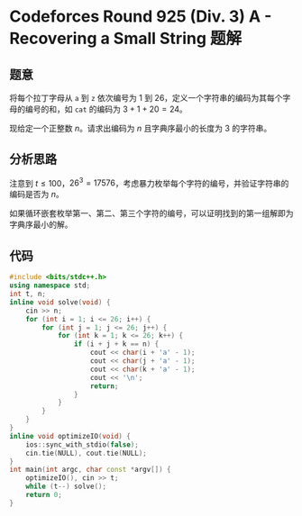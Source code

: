 # Codeforces Round 925 (Div. 3) A - Recovering a Small String 题解

## 题意

将每个拉丁字母从 `a` 到 `z` 依次编号为 $1$ 到 $26$，定义一个字符串的编码为其每个字母的编号的和，如 `cat` 的编码为 $3 + 1 + 20 = 24$。

现给定一个正整数 $n$。请求出编码为 $n$ 且字典序最小的长度为 $3$ 的字符串。

## 分析思路

注意到 $t \leq 100$，$26 ^ 3 = 17576$，考虑暴力枚举每个字符的编号，并验证字符串的编码是否为 $n$。

如果循环嵌套枚举第一、第二、第三个字符的编号，可以证明找到的第一组解即为字典序最小的解。

## 代码

```cpp
#include <bits/stdc++.h>
using namespace std;
int t, n;
inline void solve(void) {
    cin >> n;
    for (int i = 1; i <= 26; i++) {
        for (int j = 1; j <= 26; j++) {
            for (int k = 1; k <= 26; k++) {
                if (i + j + k == n) {
                    cout << char(i + 'a' - 1);
                    cout << char(j + 'a' - 1);
                    cout << char(k + 'a' - 1);
                    cout << '\n';
                    return;
                }
            }
        }
    }
}
inline void optimizeIO(void) {
    ios::sync_with_stdio(false);
    cin.tie(NULL), cout.tie(NULL);
}
int main(int argc, char const *argv[]) {
    optimizeIO(), cin >> t;
    while (t--) solve();
    return 0;
}

```